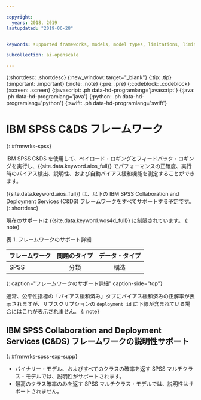 ```yaml
---

copyright:
  years: 2018, 2019
lastupdated: "2019-06-28"


keywords: supported frameworks, models, model types, limitations, limits, spss, c&ds

subcollection: ai-openscale

---
```


{:shortdesc: .shortdesc}
{:new_window: target="_blank"}
{:tip: .tip}
{:important: .important}
{:note: .note}
{:pre: .pre}
{:codeblock: .codeblock}
{:screen: .screen}
{:javascript: .ph data-hd-programlang='javascript'}
{:java: .ph data-hd-programlang='java'}
{:python: .ph data-hd-programlang='python'}
{:swift: .ph data-hd-programlang='swift'}

# IBM SPSS C&DS フレームワーク
{: #frmwrks-spss}

IBM SPSS C&DS を使用して、ペイロード・ロギングとフィードバック・ロギングを実行し、{{site.data.keyword.aios_full}} でパフォーマンスの正確度、実行時のバイアス検出、説明性、および自動バイアス緩和機能を測定することができます。

{{site.data.keyword.aios_full}} は、以下の IBM SPSS Collaboration and Deployment Services (C&DS) フレームワークをすべてサポートする予定です。
{: shortdesc}

現在のサポートは {{site.data.keyword.wos4d_full}} に制限されています。
{: note}

表 1. フレームワークのサポート詳細

| フレームワーク | 問題のタイプ | データ・タイプ |
|:---|:---:|:---:|
| SPSS | 分類 | 構造 |
{: caption="フレームワークのサポート詳細" caption-side="top"}

通常、公平性指標の「バイアス緩和済み」タブにバイアス緩和済みの正解率が表示されますが、サブスクリプションの `deployment id` に下線が含まれている場合にはこれが表示されません。
{: note}


## IBM SPSS Collaboration and Deployment Services (C&DS) フレームワークの説明性サポート
{: #frmwrks-spss-exp-supp}

- バイナリー・モデル、およびすべてのクラスの確率を返す SPSS マルチクラス・モデルでは、説明性がサポートされます。 
- 最高のクラス確率のみを返す SPSS マルチクラス・モデルでは、説明性はサポートされません。



